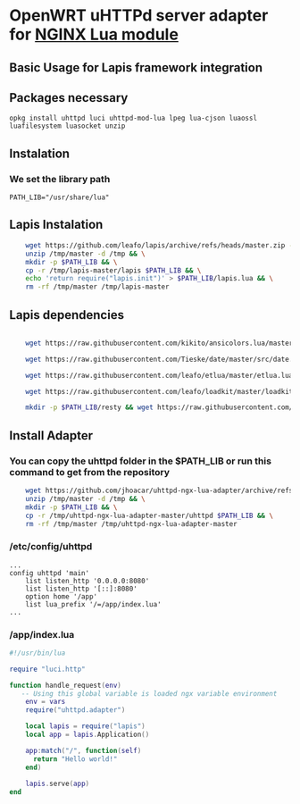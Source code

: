 # OpenWRT uHTTPd server adapter for [NGINX Lua module](https://github.com/openresty/lua-nginx-module#nginx-api-for-lua)

## Basic Usage for Lapis framework integration

## Packages necessary

`opkg install uhttpd luci uhttpd-mod-lua lpeg lua-cjson luaossl luafilesystem luasocket unzip`

## Instalation

### We set the library path

`PATH_LIB="/usr/share/lua"`

## Lapis Instalation

```sh
    wget https://github.com/leafo/lapis/archive/refs/heads/master.zip -P /tmp && \
    unzip /tmp/master -d /tmp && \
    mkdir -p $PATH_LIB && \
    cp -r /tmp/lapis-master/lapis $PATH_LIB && \
    echo 'return require("lapis.init")' > $PATH_LIB/lapis.lua && \
    rm -rf /tmp/master /tmp/lapis-master
```

## Lapis dependencies

```bash

    wget https://raw.githubusercontent.com/kikito/ansicolors.lua/master/ansicolors.lua -O $PATH_LIB/ansicolors.lua;

    wget https://raw.githubusercontent.com/Tieske/date/master/src/date.lua -O $PATH_LIB/date.lua;

    wget https://raw.githubusercontent.com/leafo/etlua/master/etlua.lua -O $PATH_LIB/etlua.lua;

    wget https://raw.githubusercontent.com/leafo/loadkit/master/loadkit.lua -O $PATH_LIB/loadkit.lua;

    mkdir -p $PATH_LIB/resty && wget https://raw.githubusercontent.com/openresty/lua-resty-upload/master/lib/resty/upload.lua -O $PATH_LIB/resty/upload.lua

```

## Install Adapter

### You can copy the uhttpd folder in the $PATH_LIB or run this command to get from the repository

```bash
    wget https://github.com/jhoacar/uhttpd-ngx-lua-adapter/archive/refs/heads/master.zip -P /tmp && \
    unzip /tmp/master -d /tmp && \
    mkdir -p $PATH_LIB && \
    cp -r /tmp/uhttpd-ngx-lua-adapter-master/uhttpd $PATH_LIB && \
    rm -rf /tmp/master /tmp/uhttpd-ngx-lua-adapter-master
```

### /etc/config/uhttpd

```
...
config uhttpd 'main'
	list listen_http '0.0.0.0:8080'
	list listen_http '[::]:8080'
	option home '/app'
	list lua_prefix '/=/app/index.lua'
...
```

### /app/index.lua

```lua
#!/usr/bin/lua

require "luci.http"

function handle_request(env)
   -- Using this global variable is loaded ngx variable environment
    env = vars
    require("uhttpd.adapter")

    local lapis = require("lapis")
    local app = lapis.Application()

    app:match("/", function(self)
      return "Hello world!"
    end)
    
    lapis.serve(app)
end
```